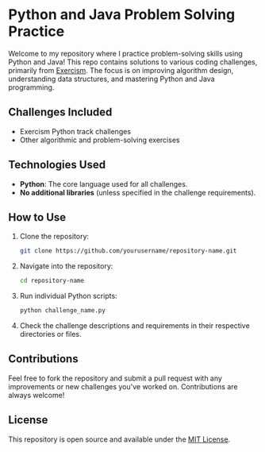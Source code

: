 # Python and Java Problem Solving Practice

Welcome to my repository where I practice problem-solving skills using Python and Java! This repo contains solutions to various coding challenges, primarily from [Exercism](https://exercism.io/tracks/python). The focus is on improving algorithm design, understanding data structures, and mastering Python and Java programming.

## Challenges Included
- Exercism Python track challenges
- Other algorithmic and problem-solving exercises

## Technologies Used
- **Python**: The core language used for all challenges.
- **No additional libraries** (unless specified in the challenge requirements).

## How to Use

1. Clone the repository:
    ```bash
    git clone https://github.com/yourusername/repository-name.git
    ```

2. Navigate into the repository:
    ```bash
    cd repository-name
    ```

3. Run individual Python scripts:
    ```bash
    python challenge_name.py
    ```

4. Check the challenge descriptions and requirements in their respective directories or files.

## Contributions
Feel free to fork the repository and submit a pull request with any improvements or new challenges you've worked on. Contributions are always welcome!

## License
This repository is open source and available under the [MIT License](LICENSE).
